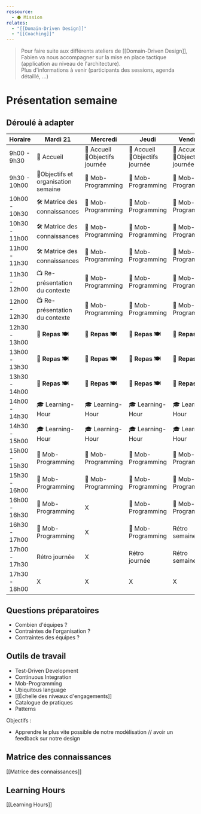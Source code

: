 ```yaml
---
ressource:
  - ⬣ Mission
relates:
  - "[[Domain-Driven Design]]"
  - "[[Coaching]]"
---
```

> Pour faire suite aux différents ateliers de [[Domain-Driven Design]], Fabien va nous accompagner sur la mise en place tactique (application au niveau de l'architecture).  
> Plus d'informations à venir (participants des sessions, agenda détaillé, ...)

# Présentation semaine
## Déroulé à adapter

| Horaire       | Mardi 21                            | Mercredi                          | Jeudi                             | Vendredi                          |
| ------------- | ----------------------------------- | --------------------------------- | --------------------------------- | --------------------------------- |
| 9h00 - 9h30   | 👋 Accueil                          | 👋 Accueil<br>🎯Objectifs journée | 👋 Accueil<br>🎯Objectifs journée | 👋 Accueil<br>🎯Objectifs journée |
| 9h30 - 10h00  | 🎯Objectifs et organisation semaine | 👥 Mob-Programming                | 👥 Mob-Programming                | 👥 Mob-Programming                |
| 10h00 - 10h30 | 🛠️ Matrice des connaissances       | 👥 Mob-Programming                | 👥 Mob-Programming                | 👥 Mob-Programming                |
| 10h30 - 11h00 | 🛠️ Matrice des connaissances       | 👥 Mob-Programming                | 👥 Mob-Programming                | 👥 Mob-Programming                |
| 11h00 - 11h30 | 🛠️ Matrice des connaissances       | 👥 Mob-Programming                | 👥 Mob-Programming                | 👥 Mob-Programming                |
| 11h30 - 12h00 | 📺 Re-présentation du contexte      | 👥 Mob-Programming                | 👥 Mob-Programming                | 👥 Mob-Programming                |
| 12h00 - 12h30 | 📺 Re-présentation du contexte      | 👥 Mob-Programming                | 👥 Mob-Programming                | 👥 Mob-Programming                |
| 12h30 - 13h00 | **🍕 Repas 🍽️**                    | **🍕 Repas 🍽️**                  | **🍕 Repas 🍽️**                  | **🍕 Repas 🍽️**                  |
| 13h00 - 13h30 | **🍕 Repas 🍽️**                    | **🍕 Repas 🍽️**                  | **🍕 Repas 🍽️**                  | **🍕 Repas 🍽️**                  |
| 13h30 - 14h00 | **🍕 Repas 🍽️**                    | **🍕 Repas 🍽️**                  | **🍕 Repas 🍽️**                  | **🍕 Repas 🍽️**                  |
| 14h00 - 14h30 | 🎓 Learning-Hour                    | 🎓 Learning-Hour                  | 🎓 Learning-Hour                  | 🎓 Learning-Hour                  |
| 14h30 - 15h00 | 🎓 Learning-Hour                    | 🎓 Learning-Hour                  | 🎓 Learning-Hour                  | 🎓 Learning-Hour                  |
| 15h00 - 15h30 | 👥 Mob-Programming                  | 👥 Mob-Programming                | 👥 Mob-Programming                | 👥 Mob-Programming                |
| 15h30 - 16h00 | 👥 Mob-Programming                  | 👥 Mob-Programming                | 👥 Mob-Programming                | 👥 Mob-Programming                |
| 16h00 - 16h30 | 👥 Mob-Programming                  | X                                 | 👥 Mob-Programming                | 👥 Mob-Programming                |
| 16h30 - 17h00 | 👥 Mob-Programming                  | X                                 | 👥 Mob-Programming                | Rétro semaine                     |
| 17h00 - 17h30 | Rétro journée                       | X                                 | Rétro journée                     | Rétro semaine                     |
| 17h30 - 18h00 | X                                   | X                                 | X                                 | X                                 |
## Questions préparatoires

- Combien d'équipes ?
- Contraintes de l'organisation ?
- Contraintes des équipes ? 

## Outils de travail

- Test-Driven Development 
- Continuous Integration
- Mob-Programming
- Ubiquitous language
- [[Échelle des niveaux d'engagements]]
- Catalogue de pratiques
- Patterns

Objectifs : 
- Apprendre le plus vite possible de notre modélisation // avoir un feedback sur notre design

## Matrice des connaissances
[[Matrice des connaissances]]

## Learning Hours
[[Learning Hours]]